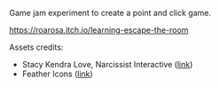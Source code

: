 Game jam experiment to create a point and click game.

https://roarosa.itch.io/learning-escape-the-room


Assets credits:
* Stacy Kendra Love, Narcissist Interactive ([link](https://opengameart.org/content/ph64-pixel-pack-100s-of-sideview-assets))
* Feather Icons ([link](https://feathericons.com/))
